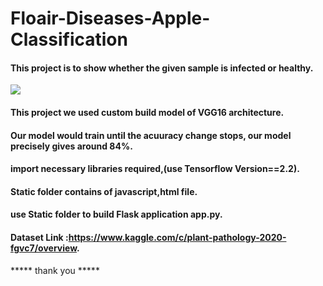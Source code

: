 # Floair-Diseases-Apple-Classification
#### This project is to show whether the given sample is infected or healthy.
<img src="http://www.missouribotanicalgarden.org/portals/0/Gardening/Gardening%20Help/images/Pests/Apple_Scab164.jpg">


#### This project we used  custom build model of VGG16 architecture.
#### Our model would train until the acuuracy change stops, our model precisely gives around 84%.
#### import necessary libraries required,(use Tensorflow Version==2.2).
#### Static folder contains of javascript,html file.
#### use Static folder to build Flask application app.py.
#### Dataset Link :https://www.kaggle.com/c/plant-pathology-2020-fgvc7/overview.
***** thank you *****
